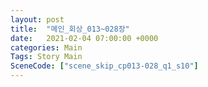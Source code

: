 ```yaml
---
layout: post
title:  "메인_회상_013~028장"
date:   2021-02-04 07:00:00 +0000
categories: Main
Tags: Story Main
SceneCode: ["scene_skip_cp013-028_q1_s10"]
---
```

